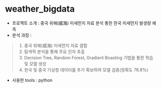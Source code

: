 # weather_bigdata

* 프로젝트 소개 : 중국 위해(威海) 미세먼지 자료 분석 통한 한국 미세먼지 발생량 예측
* 분석 과정 :
> 1. 중국 위해(威海) 미세먼지 자료 결합
> 2. 탐색적 분석을 통해 주요 인자 추출
> 3. Decision Tree, Random Forest, Gradient Boasting 기법을 통한 학습 및 모델 생성
> 4. 한국 및 중국 기상청 데이터를 추가 확보하여 모델 검증(정확도 76.8%)
* 사용한 tools : python
